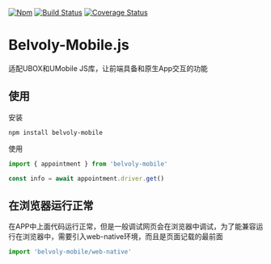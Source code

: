 [![Npm](https://badgen.net/npm/v/belvoly-mobile)](https://www.npmjs.com/package/belvoly-mobile)
[![Build Status](https://travis-ci.org/xakoy/belvoly-mobile-next.svg?branch=master)](https://travis-ci.org/xakoy/belvoly-mobile-next) 
[![Coverage Status](https://coveralls.io/repos/github/xakoy/belvoly-mobile-next/badge.svg?branch=master)](https://coveralls.io/github/xakoy/belvoly-mobile-next?branch=master)
# Belvoly-Mobile.js

适配UBOX和UMobile JS库，让前端具备和原生App交互的功能

## 使用
安装
```
npm install belvoly-mobile
```

使用
```javascript
import { appointment } from 'belvoly-mobile'

const info = await appointment.driver.get()
```

## 在浏览器运行正常
在APP中上面代码运行正常，但是一般调试网页会在浏览器中调试，为了能兼容运行在浏览器中，需要引入web-native环境，而且是页面记载的最前面
```javascript
import 'belvoly-mobile/web-native'
```
